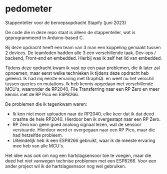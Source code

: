 # pedometer
Stappenteller voor de beroepsopdracht Stapify (juni 2023)

De code die in deze repo staat is alleen de stappenteller, wat is geprogrammeerd in Arduino-based C.

Bij deze opdracht heeft een team van 3 man een koppeling gemaakt tussen 2 devices. De teamleden hadden alle 3 een verschillende taak. Dev-ops / backend, Front-end en embedded. Hierbij was ik zelf het lid van embedded.

Tijdens deze opdracht kwam ik vast op een paar problemen, die ik later zal opnoemen, maar eerst welke technieken ik tijdens deze opdracht heb geleerd. Ik had mij eerste ervaring met GraphQL en weet nu het verschil tussen queries en mutations. Ik heb kennis opgedaan met verschillende MCU's, waaronder de RP2040, File Transferring naar een RP Zero en meer kennis met de RP Pico en ESP8266.

De problemen die ik tegenkwam waren:
- Ik kon niet meer uploaden naar de RP2040, elke keer dat ik dat deed crashte de hele RP2040. Hierdoor ben ik overgestapt naar een RP Zero.
- RP Zero kon geen goed analoog signaal lezen, wat de sensoor verstuurde. Hierdoor werd er overgegaan naar een RP Pico, maar die had hetzelfde probleem.
- Uiteindelijk heb ik een ESP8266 gebruikt, waar ik de meeste ervaring mee heb van alle MCU's.

Het idee was ook om nog een hartslagsensoor toe te voegen, maar die deed het niet vanwegen technise problemen met een ESP8266. Voor een ander project wil ik de hartslagsensoor nog wel gebruiken.

